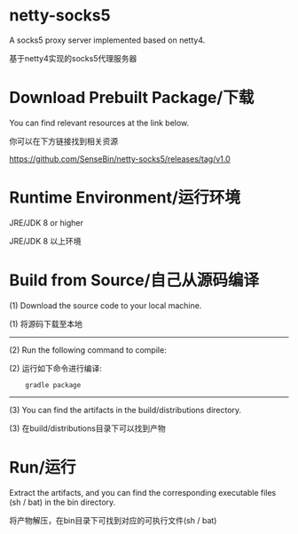 # netty-socks5
A socks5 proxy server implemented based on netty4.

基于netty4实现的socks5代理服务器

# Download Prebuilt Package/下载
You can find relevant resources at the link below.

你可以在下方链接找到相关资源

https://github.com/SenseBin/netty-socks5/releases/tag/v1.0

# Runtime Environment/运行环境
JRE/JDK 8 or higher

JRE/JDK 8 以上环境

# Build from Source/自己从源码编译
(1) Download the source code to your local machine.

(1) 将源码下载至本地

------
  
(2) Run the following command to compile:

(2) 运行如下命令进行编译:

        gradle package

-----
(3) You can find the artifacts in the build/distributions directory.

(3) 在build/distributions目录下可以找到产物

# Run/运行
Extract the artifacts, and you can find the corresponding executable files (sh / bat) in the bin directory.

将产物解压，在bin目录下可找到对应的可执行文件(sh / bat)
